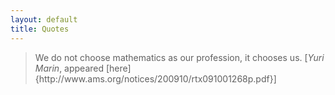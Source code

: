 ```yaml
---
layout: default
title: Quotes
---
```

<div class="wrapper">
<blockquote>
We do not choose mathematics as our profession, it chooses us. [<em>Yuri Marin</em>, appeared [here]{http://www.ams.org/notices/200910/rtx091001268p.pdf}]
</blockquote>




</div>
